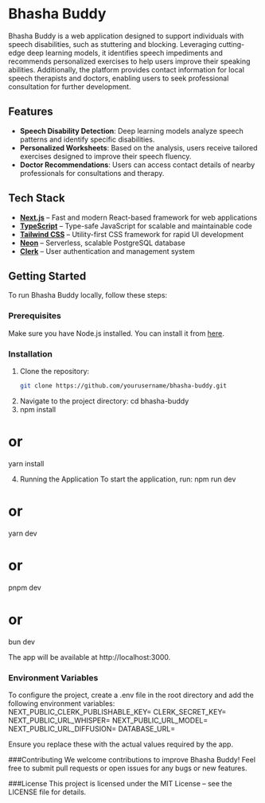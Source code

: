 # Bhasha Buddy

Bhasha Buddy is a web application designed to support individuals with speech disabilities, such as stuttering and blocking. Leveraging cutting-edge deep learning models, it identifies speech impediments and recommends personalized exercises to help users improve their speaking abilities. Additionally, the platform provides contact information for local speech therapists and doctors, enabling users to seek professional consultation for further development.

## Features

- **Speech Disability Detection**: Deep learning models analyze speech patterns and identify specific disabilities.
- **Personalized Worksheets**: Based on the analysis, users receive tailored exercises designed to improve their speech fluency.
- **Doctor Recommendations**: Users can access contact details of nearby professionals for consultations and therapy.

## Tech Stack

- **[Next.js](https://nextjs.org/)** – Fast and modern React-based framework for web applications
- **[TypeScript](https://www.typescriptlang.org/)** – Type-safe JavaScript for scalable and maintainable code
- **[Tailwind CSS](https://tailwindcss.com/)** – Utility-first CSS framework for rapid UI development
- **[Neon](https://neon.tech/)** – Serverless, scalable PostgreSQL database
- **[Clerk](https://clerk.com/)** – User authentication and management system

## Getting Started

To run Bhasha Buddy locally, follow these steps:

### Prerequisites

Make sure you have Node.js installed. You can install it from [here](https://nodejs.org/).

### Installation

1. Clone the repository:
   ```bash
   git clone https://github.com/yourusername/bhasha-buddy.git
2. Navigate to the project directory:
   cd bhasha-buddy
3. npm install
# or
yarn install

4. Running the Application
To start the application, run:
npm run dev
# or
yarn dev
# or
pnpm dev
# or
bun dev

The app will be available at http://localhost:3000.

### Environment Variables
To configure the project, create a .env file in the root directory and add the following environment variables:
NEXT_PUBLIC_CLERK_PUBLISHABLE_KEY=
CLERK_SECRET_KEY=
NEXT_PUBLIC_URL_WHISPER=
NEXT_PUBLIC_URL_MODEL=
NEXT_PUBLIC_URL_DIFFUSION=
DATABASE_URL=

Ensure you replace these with the actual values required by the app.

###Contributing
We welcome contributions to improve Bhasha Buddy! Feel free to submit pull requests or open issues for any bugs or new features.

###License
This project is licensed under the MIT License – see the LICENSE file for details.
